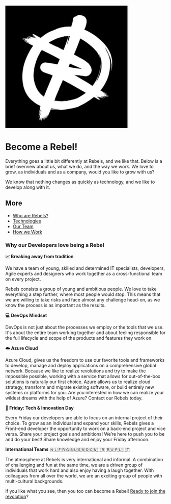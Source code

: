 [![Rebels logo](rebels-logo.png)](https://rebels.io)

# Become a Rebel!

Everything goes a little bit differently at Rebels, and we like that. Below is a brief overview about us, what we do, and the way we work. We love to grow, as individuals and as a company, would you like to grow with us?

We know that nothing changes as quickly as technology, and we like to develop along with it.

## **More**
* [Who are Rebels?](https://rebels.io)
* [Technologies](https://rebels.io/technologies)
* [Our Team](https://rebels.io/team)
* [How we Work](https://rebels.io/philosophy)

### Why our Developers love being a Rebel


**📈 Breaking away from tradition**

We have a team of young, skilled and determined IT specialists, developers, Agile experts and designers who work together as a cross-functional team on every project.

Rebels consists a group of young and ambitious people. We love to take everything a step further, where most people would stop. This means that we are willing to take risks and face almost any challenge head-on, as we know the process is as important as the results.

**💻  DevOps Mindset**

DevOps is not just about the processes we employ or the tools that we use. It's about the entire team working together and about feeling responsible for the full lifecycle and scope of the products and features they work on.

**☁️ Azure Cloud**

Azure Cloud, gives us the freedom to use our favorite tools and frameworks to develop, manage and deploy applications on a comprehensive global network. Because we like to realize revolutions and try to make the impossible possible, working with a service that allows for out-of-the-box solutions is naturally our first choice. Azure allows us to realize cloud strategy, transform and migrate existing software, or build entirely new systems or platforms for you. Are you interested in how we can realize your wildest dreams with the help of Azure? Contact our Rebels today.

**👥 Friday: Tech & Innovation Day**

Every Friday our developers are able to focus on an internal project of their choice. To grow as an individual and expand your skills, Rebels gives a Front-end developer the opportunity to work on a back-end project and vice versa. Share your project goals and ambitions! We’re here to push you to be and do your best!  Share knowledge and enjoy your Friday afternoon.


**International Teams**
🇳🇱🇫🇷🇬🇧🇺🇸🇲🇩🇨🇳🇮🇷 🇷🇺🇵🇱🇮🇹

The atmosphere at Rebels is very international and informal. A combination of challenging and fun at the same time, we are a driven group of individuals that work hard and also enjoy having a laugh together. With colleagues from all over the world, we are an exciting group of people with multi-cultural backgrounds.

If you like what you see, then you too can become a Rebel! [Ready to join the revolution](https://rebels.vaqancies.com/)?